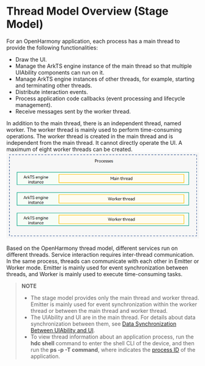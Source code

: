 # Thread Model Overview (Stage Model)

For an OpenHarmony application, each process has a main thread to provide the following functionalities:

- Draw the UI.
- Manage the ArkTS engine instance of the main thread so that multiple UIAbility components can run on it.
- Manage ArkTS engine instances of other threads, for example, starting and terminating other threads.
- Distribute interaction events.
- Process application code callbacks (event processing and lifecycle management).
- Receive messages sent by the worker thread.

In addition to the main thread, there is an independent thread, named worker. The worker thread is mainly used to perform time-consuming operations. The worker thread is created in the main thread and is independent from the main thread. It cannot directly operate the UI. A maximum of eight worker threads can be created. 
![thread-model-stage](figures/thread-model-stage.png)

Based on the OpenHarmony thread model, different services run on different threads. Service interaction requires inter-thread communication. In the same process, threads can communicate with each other in Emitter or Worker mode. Emitter is mainly used for event synchronization between threads, and Worker is mainly used to execute time-consuming tasks.

> **NOTE**
>
> - The stage model provides only the main thread and worker thread. Emitter is mainly used for event synchronization within the worker thread or between the main thread and worker thread.
> - The UIAbility and UI are in the main thread. For details about data synchronization between them, see [Data Synchronization Between UIAbility and UI](uiability-data-sync-with-ui.md).
> - To view thread information about an application process, run the **hdc shell** command to enter the shell CLI of the device, and then run the **ps -p *<pid>* -T command**, where *<pid>* indicates the [process ID](process-model-stage.md) of the application.
